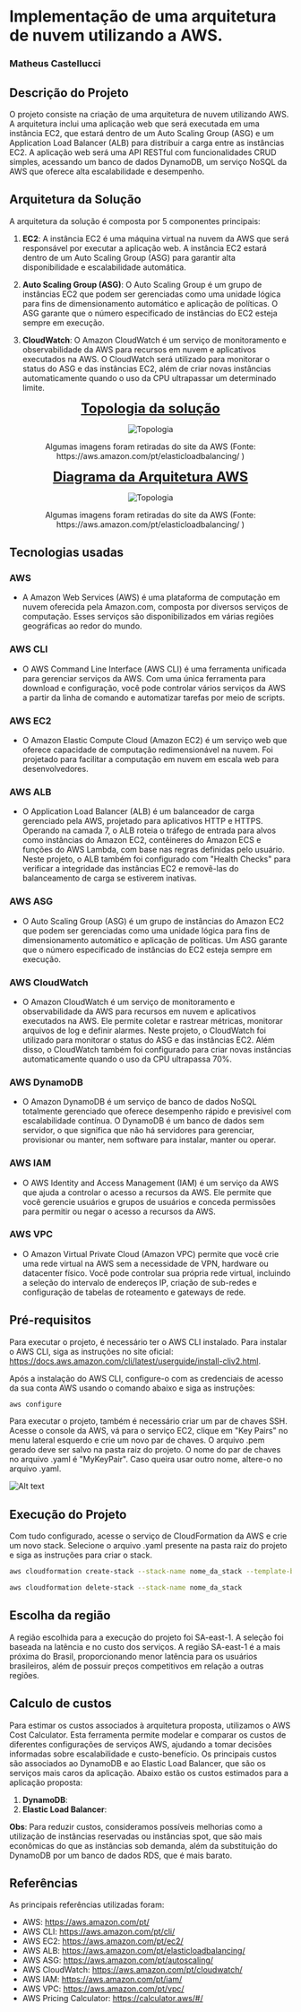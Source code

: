 # Implementação de uma arquitetura de nuvem utilizando a AWS.

### Matheus Castellucci

## Descrição do Projeto

O projeto consiste na criação de uma arquitetura de nuvem utilizando AWS. A arquitetura inclui uma aplicação web que será executada em uma instância EC2, que estará dentro de um Auto Scaling Group (ASG) e um Application Load Balancer (ALB) para distribuir a carga entre as instâncias EC2. A aplicação web será uma API RESTful com funcionalidades CRUD simples, acessando um banco de dados DynamoDB, um serviço NoSQL da AWS que oferece alta escalabilidade e desempenho.

## Arquitetura da Solução
A arquitetura da solução é composta por 5 componentes principais:

1. **EC2**: A instância EC2 é uma máquina virtual na nuvem da AWS que será responsável por executar a aplicação web. A instância EC2 estará dentro de um Auto Scaling Group (ASG) para garantir alta disponibilidade e escalabilidade automática.

2. **Auto Scaling Group (ASG)**: O Auto Scaling Group é um grupo de instâncias EC2 que podem ser gerenciadas como uma unidade lógica para fins de dimensionamento automático e aplicação de políticas. O ASG garante que o número especificado de instâncias do EC2 esteja sempre em execução.

3. **CloudWatch**: O Amazon CloudWatch é um serviço de monitoramento e observabilidade da AWS para recursos em nuvem e aplicativos executados na AWS. O CloudWatch será utilizado para monitorar o status do ASG e das instâncias EC2, além de criar novas instâncias automaticamente quando o uso da CPU ultrapassar um determinado limite.


<p align="center"><b style="font-size: 24px;"><u>Topologia da solução</u></b></p>
<p align="center">
  <img src="imgs\cloud_roteiro.drawio.png" alt="Topologia"/>
  <p align="center"><style="font-size: 14px;">Algumas imagens foram retiradas do site da AWS (Fonte: https://aws.amazon.com/pt/elasticloadbalancing/ )</p>
</p>


<p align="center"><b style="font-size: 24px;"><u>Diagrama da Arquitetura AWS</u></b></p>
<p align="center">
  <img src="imgs\application-composer-template.yaml.png" alt="Topologia"/>
  <p align="center"><style="font-size: 14px;">Algumas imagens foram retiradas do site da AWS (Fonte: https://aws.amazon.com/pt/elasticloadbalancing/ )</p>
</p>


## Tecnologias usadas

### AWS
* A Amazon Web Services (AWS) é uma plataforma de computação em nuvem oferecida pela Amazon.com, composta por diversos serviços de computação. Esses serviços são disponibilizados em várias regiões geográficas ao redor do mundo.

### AWS CLI
* O AWS Command Line Interface (AWS CLI) é uma ferramenta unificada para gerenciar serviços da AWS. Com uma única ferramenta para download e configuração, você pode controlar vários serviços da AWS a partir da linha de comando e automatizar tarefas por meio de scripts.

### AWS EC2
* O Amazon Elastic Compute Cloud (Amazon EC2) é um serviço web que oferece capacidade de computação redimensionável na nuvem. Foi projetado para facilitar a computação em nuvem em escala web para desenvolvedores.

### AWS ALB
* O Application Load Balancer (ALB) é um balanceador de carga gerenciado pela AWS, projetado para aplicativos HTTP e HTTPS. Operando na camada 7, o ALB roteia o tráfego de entrada para alvos como instâncias do Amazon EC2, contêineres do Amazon ECS e funções do AWS Lambda, com base nas regras definidas pelo usuário. Neste projeto, o ALB também foi configurado com "Health Checks" para verificar a integridade das instâncias EC2 e removê-las do balanceamento de carga se estiverem inativas.

### AWS ASG
* O Auto Scaling Group (ASG) é um grupo de instâncias do Amazon EC2 que podem ser gerenciadas como uma unidade lógica para fins de dimensionamento automático e aplicação de políticas. Um ASG garante que o número especificado de instâncias do EC2 esteja sempre em execução.

### AWS CloudWatch
* O Amazon CloudWatch é um serviço de monitoramento e observabilidade da AWS para recursos em nuvem e aplicativos executados na AWS. Ele permite coletar e rastrear métricas, monitorar arquivos de log e definir alarmes. Neste projeto, o CloudWatch foi utilizado para monitorar o status do ASG e das instâncias EC2. Além disso, o CloudWatch também foi configurado para criar novas instâncias automaticamente quando o uso da CPU ultrapassa 70%.

### AWS DynamoDB
* O Amazon DynamoDB é um serviço de banco de dados NoSQL totalmente gerenciado que oferece desempenho rápido e previsível com escalabilidade contínua. O DynamoDB é um banco de dados sem servidor, o que significa que não há servidores para gerenciar, provisionar ou manter, nem software para instalar, manter ou operar.

### AWS IAM
* O AWS Identity and Access Management (IAM) é um serviço da AWS que ajuda a controlar o acesso a recursos da AWS. Ele permite que você gerencie usuários e grupos de usuários e conceda permissões para permitir ou negar o acesso a recursos da AWS.

### AWS VPC
* O Amazon Virtual Private Cloud (Amazon VPC) permite que você crie uma rede virtual na AWS sem a necessidade de VPN, hardware ou datacenter físico. Você pode controlar sua própria rede virtual, incluindo a seleção do intervalo de endereços IP, criação de sub-redes e configuração de tabelas de roteamento e gateways de rede.


## Pré-requisitos

Para executar o projeto, é necessário ter o AWS CLI instalado. Para instalar o AWS CLI, siga as instruções no site oficial: https://docs.aws.amazon.com/cli/latest/userguide/install-cliv2.html.

Após a instalação do AWS CLI, configure-o com as credenciais de acesso da sua conta AWS usando o comando abaixo e siga as instruções:

```bash
aws configure
```

Para executar o projeto, também é necessário criar um par de chaves SSH. Acesse o console da AWS, vá para o serviço EC2, clique em "Key Pairs" no menu lateral esquerdo e crie um novo par de chaves. O arquivo .pem gerado deve ser salvo na pasta raiz do projeto. O nome do par de chaves no arquivo .yaml é "MyKeyPair". Caso queira usar outro nome, altere-o no arquivo .yaml.

![Alt text](imgs\key_pair.jpg)

## Execução do Projeto

Com tudo configurado, acesse o serviço de CloudFormation da AWS e crie um novo stack. Selecione o arquivo .yaml presente na pasta raiz do projeto e siga as instruções para criar o stack.

```bash
aws cloudformation create-stack --stack-name nome_da_stack --template-body file://projeto_aws.yaml --capabilities CAPABILITY_IAM
```

```bash
aws cloudformation delete-stack --stack-name nome_da_stack
```








## Escolha da região
A região escolhida para a execução do projeto foi SA-east-1. A seleção foi baseada na latência e no custo dos serviços. A região SA-east-1 é a mais próxima do Brasil, proporcionando menor latência para os usuários brasileiros, além de possuir preços competitivos em relação a outras regiões.

## Calculo de custos
Para estimar os custos associados à arquitetura proposta, utilizamos o AWS Cost Calculator. Esta ferramenta permite modelar e comparar os custos de diferentes configurações de serviços AWS, ajudando a tomar decisões informadas sobre escalabilidade e custo-benefício.
Os principais custos são associados ao DynamoDB e ao Elastic Load Balancer, que são os serviços mais caros da aplicação. Abaixo estão os custos estimados para a aplicação proposta:

1. **DynamoDB**:
2. **Elastic Load Balancer**:

**Obs**: Para reduzir custos, consideramos possíveis melhorias como a utilização de instâncias reservadas ou instâncias spot, que são mais econômicas do que as instâncias sob demanda, além da substituição do DynamoDB por um banco de dados RDS, que é mais barato.

## Referências
As principais referências utilizadas foram:
- AWS: https://aws.amazon.com/pt/
- AWS CLI: https://aws.amazon.com/pt/cli/ 
- AWS EC2: https://aws.amazon.com/pt/ec2/ 
- AWS ALB: https://aws.amazon.com/pt/elasticloadbalancing/ 
- AWS ASG: https://aws.amazon.com/pt/autoscaling/ 
- AWS CloudWatch: https://aws.amazon.com/pt/cloudwatch/ 
- AWS IAM: https://aws.amazon.com/pt/iam/ 
- AWS VPC: https://aws.amazon.com/pt/vpc/ 
- AWS Pricing Calculator: https://calculator.aws/#/